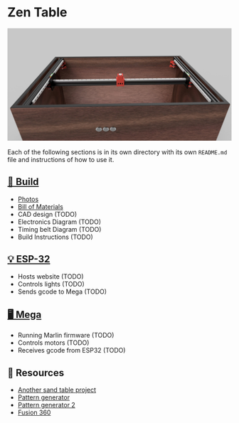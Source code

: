 # Zen Table

![render](./build/photos/render.jpg)

Each of the following sections is in its own directory with its own `README.md` file and instructions of how to use it.

## [🔩 Build](./build)

- [Photos](https://photos.app.goo.gl/SDqNofCvKbGYkoxy6)
- [Bill of Materials](https://docs.google.com/spreadsheets/d/1nTiWtXSQyJkAH41l_2g4mi9BzdMKPcJyHellGAf7hss/edit?usp=sharing)
- CAD design (TODO)
- Electronics Diagram (TODO)
- Timing belt Diagram (TODO)
- Build Instructions (TODO)

## [💡 ESP-32](./esp32)

- Hosts website (TODO)
- Controls lights (TODO)
- Sends gcode to Mega (TODO)

## [🖥️ Mega](./mega)

- Running Marlin firmware (TODO)
- Controls motors (TODO)
- Receives gcode from ESP32 (TODO)

## 🔗 Resources

- [Another sand table project](https://github.com/rdudhagra/Sand-Table)
- [Pattern generator](https://github.com/markroland/sand-table-pattern-maker)
- [Pattern generator 2](https://github.com/texx00/sandypi)
- [Fusion 360](https://www.autodesk.com/products/fusion-360/overview)
